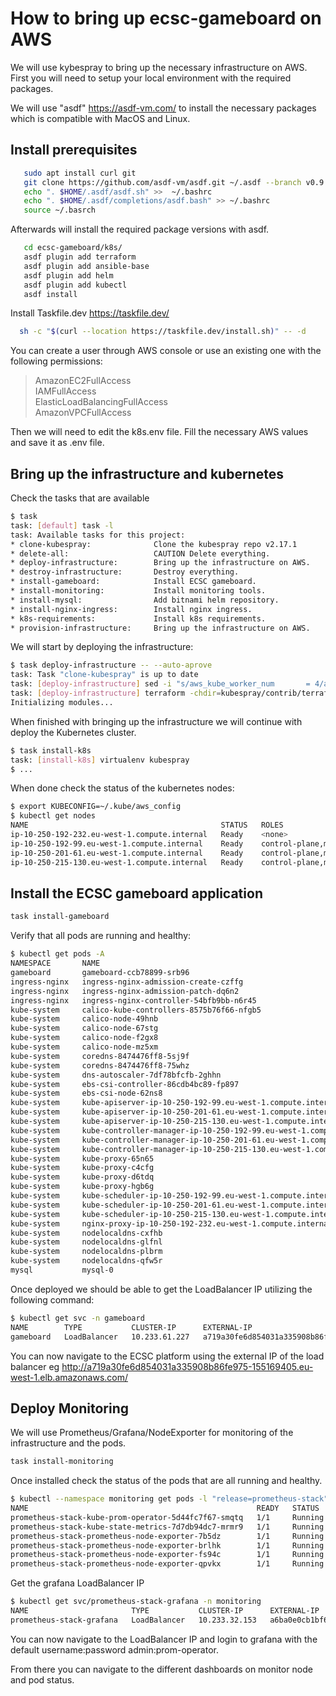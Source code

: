 # How to bring up ecsc-gameboard on AWS

We will use kybespray to bring up the necessary infrastructure on AWS.
First you will need to setup your local environment with the required packages.

We will use "asdf" <https://asdf-vm.com/> to install the necessary packages which is compatible with MacOS and Linux.

## Install prerequisites

```bash
   sudo apt install curl git 
   git clone https://github.com/asdf-vm/asdf.git ~/.asdf --branch v0.9.0
   echo ". $HOME/.asdf/asdf.sh" >>  ~/.bashrc
   echo ". $HOME/.asdf/completions/asdf.bash" >> ~/.bashrc
   source ~/.basrch
```

Afterwards will install the required package versions with asdf.

```bash
   cd ecsc-gameboard/k8s/
   asdf plugin add terraform
   asdf plugin add ansible-base
   asdf plugin add helm
   asdf plugin add kubectl
   asdf install
```

Install Taskfile.dev <https://taskfile.dev/>

```bash
  sh -c "$(curl --location https://taskfile.dev/install.sh)" -- -d
```

You can create a user through AWS console or use an existing one with the following permissions:

> AmazonEC2FullAccess  
> IAMFullAccess  
> ElasticLoadBalancingFullAccess  
> AmazonVPCFullAccess

Then we will need to edit the k8s.env file. Fill the necessary AWS values and save it as .env file.

## Bring up the infrastructure and kubernetes

Check the tasks that are available

```bash
$ task
task: [default] task -l
task: Available tasks for this project:
* clone-kubespray:              Clone the kubespray repo v2.17.1
* delete-all:                   CAUTION Delete everything.
* deploy-infrastructure:        Bring up the infrastructure on AWS.
* destroy-infrastructure:       Destroy everything.
* install-gameboard:            Install ECSC gameboard.
* install-monitoring:           Install monitoring tools.
* install-mysql:                Add bitnami helm repository.
* install-nginx-ingress:        Install nginx ingress.
* k8s-requirements:             Install k8s requirements.
* provision-infrastructure:     Bring up the infrastructure on AWS.
```

We will start by deploying the infrastructure:

```bash
$ task deploy-infrastructure -- --auto-aprove
task: Task "clone-kubespray" is up to date
task: [deploy-infrastructure] sed -i "s/aws_kube_worker_num       = 4/aws_kube_worker_num       = 1/g" kubespray/contrib/terraform/aws/terraform.tfvars
task: [deploy-infrastructure] terraform -chdir=kubespray/contrib/terraform/aws init
Initializing modules...
```

When finished with bringing up the infrastructure we will continue with deploy the Kubernetes cluster.

```bash
$ task install-k8s
task: [install-k8s] virtualenv kubespray
$ ...
```

When done check the status of the kubernetes nodes:

```bash
$ export KUBECONFIG=~/.kube/aws_config
$ kubectl get nodes
NAME                                           STATUS   ROLES                  AGE   VERSION
ip-10-250-192-232.eu-west-1.compute.internal   Ready    <none>                 20m   v1.21.6
ip-10-250-192-99.eu-west-1.compute.internal    Ready    control-plane,master   22m   v1.21.6
ip-10-250-201-61.eu-west-1.compute.internal    Ready    control-plane,master   23m   v1.21.6
ip-10-250-215-130.eu-west-1.compute.internal   Ready    control-plane,master   22m   v1.21.6
```

## Install the ECSC gameboard application

```bash
task install-gameboard
```

Verify that all pods are running and healthy:

```bash
$ kubectl get pods -A
NAMESPACE       NAME                                                                   READY   STATUS      RESTARTS   AGE
gameboard       gameboard-ccb78899-srb96                                               1/1     Running     0          86s
ingress-nginx   ingress-nginx-admission-create-czffg                                   0/1     Completed   0          111s
ingress-nginx   ingress-nginx-admission-patch-dq6n2                                    0/1     Completed   1          111s
ingress-nginx   ingress-nginx-controller-54bfb9bb-n6r45                                1/1     Running     0          113s
kube-system     calico-kube-controllers-8575b76f66-nfgb5                               1/1     Running     2          27m
kube-system     calico-node-49hnb                                                      1/1     Running     0          29m
kube-system     calico-node-67stg                                                      1/1     Running     0          29m
kube-system     calico-node-f2gx8                                                      1/1     Running     0          29m
kube-system     calico-node-mz5xm                                                      1/1     Running     0          29m
kube-system     coredns-8474476ff8-5sj9f                                               1/1     Running     0          26m
kube-system     coredns-8474476ff8-75whz                                               1/1     Running     0          25m
kube-system     dns-autoscaler-7df78bfcfb-2ghhn                                        1/1     Running     0          25m
kube-system     ebs-csi-controller-86cdb4bc89-fp897                                    4/4     Running     0          24m
kube-system     ebs-csi-node-62ns8                                                     3/3     Running     0          24m
kube-system     kube-apiserver-ip-10-250-192-99.eu-west-1.compute.internal             1/1     Running     0          33m
kube-system     kube-apiserver-ip-10-250-201-61.eu-west-1.compute.internal             1/1     Running     0          34m
kube-system     kube-apiserver-ip-10-250-215-130.eu-west-1.compute.internal            1/1     Running     0          33m
kube-system     kube-controller-manager-ip-10-250-192-99.eu-west-1.compute.internal    1/1     Running     1          33m
kube-system     kube-controller-manager-ip-10-250-201-61.eu-west-1.compute.internal    1/1     Running     1          34m
kube-system     kube-controller-manager-ip-10-250-215-130.eu-west-1.compute.internal   1/1     Running     1          33m
kube-system     kube-proxy-65n65                                                       1/1     Running     0          30m
kube-system     kube-proxy-c4cfg                                                       1/1     Running     0          30m
kube-system     kube-proxy-d6tdq                                                       1/1     Running     0          30m
kube-system     kube-proxy-hgb6g                                                       1/1     Running     0          30m
kube-system     kube-scheduler-ip-10-250-192-99.eu-west-1.compute.internal             1/1     Running     1          33m
kube-system     kube-scheduler-ip-10-250-201-61.eu-west-1.compute.internal             1/1     Running     1          34m
kube-system     kube-scheduler-ip-10-250-215-130.eu-west-1.compute.internal            1/1     Running     1          33m
kube-system     nginx-proxy-ip-10-250-192-232.eu-west-1.compute.internal               1/1     Running     0          31m
kube-system     nodelocaldns-cxfhb                                                     1/1     Running     0          25m
kube-system     nodelocaldns-glfnl                                                     1/1     Running     0          25m
kube-system     nodelocaldns-plbrm                                                     1/1     Running     0          25m
kube-system     nodelocaldns-qfw5r                                                     1/1     Running     0          25m
mysql           mysql-0                                                                1/1     Running     0          90s
```

Once deployed we should be able to get the LoadBalancer IP utilizing the following command:

```bash
$ kubectl get svc -n gameboard
NAME        TYPE           CLUSTER-IP      EXTERNAL-IP                                                              PORT(S)        AGE
gameboard   LoadBalancer   10.233.61.227   a719a30fe6d854031a335908b86fe975-155169405.eu-west-1.elb.amazonaws.com   80:32565/TCP   45s
```

You can now navigate to the ECSC platform using the external IP of the load balancer eg <http://a719a30fe6d854031a335908b86fe975-155169405.eu-west-1.elb.amazonaws.com/>

## Deploy Monitoring

We will use Prometheus/Grafana/NodeExporter for monitoring of the infrastructure and the pods.

```bash
task install-monitoring
```

Once installed check the status of the pods that are all running and healthy.

```bash
$ kubectl --namespace monitoring get pods -l "release=prometheus-stack"
NAME                                                   READY   STATUS    RESTARTS   AGE
prometheus-stack-kube-prom-operator-5d44fc7f67-smqtq   1/1     Running   0          60s
prometheus-stack-kube-state-metrics-7d7db94dc7-mrmr9   1/1     Running   0          60s
prometheus-stack-prometheus-node-exporter-7b5dz        1/1     Running   0          60s
prometheus-stack-prometheus-node-exporter-brlhk        1/1     Running   0          60s
prometheus-stack-prometheus-node-exporter-fs94c        1/1     Running   0          60s
prometheus-stack-prometheus-node-exporter-qpvkx        1/1     Running   0          60s
```

Get the grafana LoadBalancer IP

```bash
$ kubectl get svc/prometheus-stack-grafana -n monitoring
NAME                       TYPE           CLUSTER-IP      EXTERNAL-IP                                                               PORT(S)        AGE
prometheus-stack-grafana   LoadBalancer   10.233.32.153   a6ba0e0cb1bf64a5b9a19d89322371ba-1007100582.eu-west-1.elb.amazonaws.com   80:32429/TCP   12m
```

You can now navigate to the LoadBalancer IP and login to grafana with the default username:password admin:prom-operator.

From there you can navigate to the different dashboards on monitor node and pod status.
